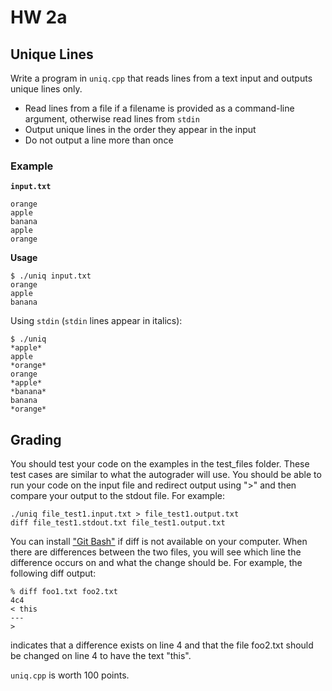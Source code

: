 # HW 2a 

## Unique Lines

Write a program in `uniq.cpp` that reads lines from a text input and outputs unique lines only.

- Read lines from a file if a filename is provided as a command-line argument, otherwise read lines from `stdin`
- Output unique lines in the order they appear in the input
- Do not output a line more than once

### Example

**`input.txt`**
```
orange
apple
banana
apple
orange
```

**Usage**
```
$ ./uniq input.txt
orange
apple
banana
``` 

Using `stdin` (`stdin` lines appear in italics):

```
$ ./uniq
*apple*
apple
*orange*
orange
*apple*
*banana*
banana
*orange*
```

## Grading
You should test your code on the examples in the test_files folder.  These test cases are similar to what the autograder will use.  You should be able to run your code on the input file and redirect output using ">" and then compare your output to the stdout file. For example:
```
./uniq file_test1.input.txt > file_test1.output.txt
diff file_test1.stdout.txt file_test1.output.txt
```
You can install ["Git Bash"](https://github.com/git-guides/install-git) if diff is not available on your computer.
When there are differences between the two files, you will see which line the difference occurs on and what the change should be.  For example, the following diff output:
```
% diff foo1.txt foo2.txt
4c4
< this
---
> 
```
indicates that a difference exists on line 4 and that the file foo2.txt should be changed on line 4 to have the text "this".

`uniq.cpp` is worth 100 points.
